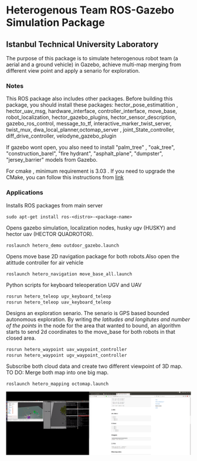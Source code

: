 # Heterogenous Team ROS-Gazebo Simulation Package

## Istanbul Technical University Laboratory
The purpose of this package is to simulate heterogenous robot team (a aerial and a ground vehicle) in Gazebo, achieve multi-map merging from different view point and apply a senario for exploration.

### Notes
This ROS package  also includes other packages. 
Before building this package, you should install these packages: hector_pose_estimatition , hector_uav_msg, hardware_interface, controller_interface, move_base, robot_localization, hector_gazebo_plugins, hector_sensor_description, gazebo_ros_control, message_to_tf, interactive_marker_twist_server,
twist_mux, dwa_local_planner,octomap_server , joint_State_controller, diff_drive_controller, velodyne_gazebo_plugin

If gazebo wont open, you also need to install "palm_tree" , "oak_tree", "construction_barel", "fire hydrant", "asphalt_plane", "dumpster", "jersey_barrier" models from Gazebo. 

For cmake , minimum requirement is 3.03 . If you need to upgrade the CMake, you can follow this instructions from  [link](https://askubuntu.com/questions/610291/how-to-install-cmake-3-2-on-ubuntu)

### Applications
Installs ROS packages from main server
```
sudo apt-get install ros-<distro>-<package-name>
```

Opens gazebo simulation, localization nodes, husky ugv (HUSKY) and hector uav (HECTOR QUADROTOR).

```
roslaunch hetero_demo outdoor_gazebo.launch 
```

Opens move base 2D navigation package for both robots.Also open the atittude controller for air vehicle

```
roslaunch hetero_navigation move_base_all.launch 
```

Python scripts for keyboard teleoperation UGV and UAV 
```
rosrun hetero_teleop ugv_keyboard_teleop
rosrun hetero_teleop uav_keyboard_teleop
```

Designs an exploration senario. The senario is GPS based bounded autonomous exploration. By writing *the latitudes and longitutes and number of the points* in the node for the area that wanted to bound, an algorithm  starts to send 2d coordinates to the move_base for both robots  in that closed area.

```
rosrun hetero_waypoint uav_waypoint_controller
rosrun hetero_waypoint ugv_waypoint_controller
```

Subscribe both cloud data and create two different viewpoint of 3D map. TO DO: Merge both map into one big map.
```
roslaunch hetero_mapping octomap.launch
```

![ScreenShot](/logo.png)
